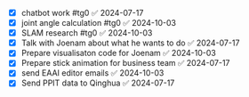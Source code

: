 - [x] chatbot work #tg0 ✅ 2024-07-17
- [x] joint angle calculation #tg0 ✅ 2024-10-03
- [x] SLAM research #tg0 ✅ 2024-10-03
- [x] Talk  with Joenam about what he wants to do ✅ 2024-07-17
- [x] Prepare visualisaton code for Joenam ✅ 2024-10-03
- [x] Prepare stick animation for business team ✅ 2024-07-17
- [x] send EAAI editor emails ✅ 2024-10-03
- [x] Send PPIT data to Qinghua ✅ 2024-07-17